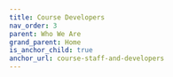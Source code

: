 ```yaml
---
title: Course Developers
nav_order: 3
parent: Who We Are
grand_parent: Home
is_anchor_child: true
anchor_url: course-staff-and-developers
---
```

